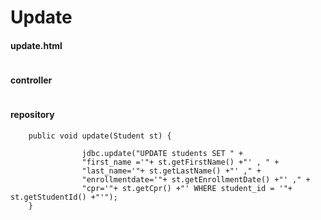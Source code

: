 # Update

#### update.html
````     

````

#### controller

````   

````    

#### repository
````     
    public void update(Student st) {
                
                jdbc.update("UPDATE students SET " +
                "first_name ='"+ st.getFirstName() +"' , " +
                "last_name='"+ st.getLastName() +"' ," +
                "enrollmentdate='"+ st.getEnrollmentDate() +"' ," +
                "cpr='"+ st.getCpr() +"' WHERE student_id = '"+ st.getStudentId() +"'");
    }
````    

